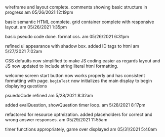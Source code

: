 wireframe and layout complete. comments showing basic structure in progress am 05/26/2021 12:19pm

basic semantic HTML complete.  grid container complete with responsive layout. am 05/26/2021 1:35pm

basic pseudo code done. format css.  am 05/26/2021 6:31pm

refined ui appearance with shadow box.  added ID tags to html am 5/27/2021 7:02am

CSS defaults now simplified to make JS coding easier as regards layout and JS now updated to include string literal html formatting.

welcome screen start button now works properly and has consistent formatting with page. `beginTest` now initializes the main display to begin displaying questions

psuedoCode refined am 5/28/2021 8:32am

added evalQuestion, showQuestion timer loop. am 5/28/2021 8:17pm

refactored for resource optmization. added placeholders for correct and wrong answer responses. am 05/29/2021 11:55am

timer functions appropriately, game over displayed am 05/31/2021 5:40am